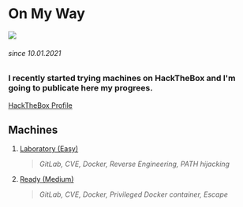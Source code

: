 # On My Way

![](https://www.daviddomoney.com/wp-content/uploads/2015/05/cat-in-the-garden.jpg)
###### since 10.01.2021

### I recently started trying machines on HackTheBox and I'm going to publicate here my progrees.
[HackTheBox Profile](https://www.hackthebox.eu/home/users/profile/480331)

## Machines

1. [Laboratory (Easy)](https://github.com/Pash3nlee/HackTheBox/blob/main/Easy/Laboratory.md)
   >*GitLab, CVE, Docker, Reverse Engineering, PATH hijacking*
2. [Ready (Medium)](https://github.com/Pash3nlee/HackTheBox/blob/main/Medium/Ready.md)
   >*GitLab, CVE, Docker, Privileged Docker container, Escape*
